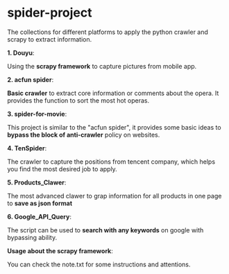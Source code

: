 # spider-project

The collections for different platforms to apply the python crawler and scrapy to extract information.

**1. Douyu**:

Using the **scrapy framework** to capture pictures from mobile app.

**2. acfun spider**:

**Basic crawler** to extract core information or comments about the opera.
It provides the function to sort the most hot operas.

**3. spider-for-movie**:

This project is similar to the "acfun spider", it provides some basic ideas to **bypass the block of anti-crawler** policy on websites.

**4. TenSpider**:

The crawler to capture the positions from tencent company, which helps you find the most desired job to apply.

**5. Products_Clawer**:

The most advanced clawer to grap information for all products in one page to **save as json format**

**6. Google_API_Query**:

The script can be used to **search with any keywords** on google with bypassing ability.

**Usage about the scrapy framework**:

You can check the note.txt for some instructions and attentions.

